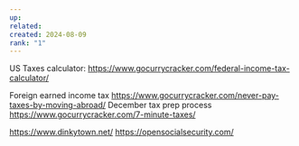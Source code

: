 ```yaml
---
up: 
related: 
created: 2024-08-09
rank: "1"
---
```




US Taxes calculator:
https://www.gocurrycracker.com/federal-income-tax-calculator/

Foreign earned income tax 
https://www.gocurrycracker.com/never-pay-taxes-by-moving-abroad/
December tax prep process
https://www.gocurrycracker.com/7-minute-taxes/

https://www.dinkytown.net/
https://opensocialsecurity.com/
